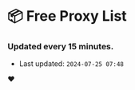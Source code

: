 # :package: Free Proxy List
### Updated every 15 minutes.

- Last updated: `2024-07-25 07:48`

:heart:
